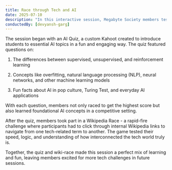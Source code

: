 ```yaml
---
title: Race through Tech and AI
date: 2025-07-10
description: "In this interactive session, Megabyte Society members tested their knowledge of AI through a Kahoot quiz, learning more about AI in the process. Towards the end of the session, they raced through Wikipedia pages in a tech-themed challenge. It was learning at full speed!"
conductedBy: [devyansh-garg]
---
```


The session began with an AI Quiz, a custom Kahoot created to introduce students to essential AI topics in a fun and engaging way. The quiz featured questions on:

1. The differences between supervised, unsupervised, and reinforcement learning

2. Concepts like overfitting, natural language processing (NLP), neural networks, and other machine learning models

3. Fun facts about AI in pop culture, Turing Test, and everyday AI applications

With each question, members not only raced to get the highest score but also learned foundational AI concepts in a competitive setting.

After the quiz, members took part in a Wikipedia Race - a rapid-fire challenge where participants had to click through internal Wikipedia links to navigate from one tech-related term to another. The game tested their speed, logic, and understanding of how interconnected the tech world truly is.

Together, the quiz and wiki-race made this session a perfect mix of learning and fun, leaving members excited for more tech challenges in future sessions.